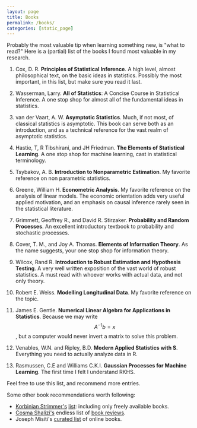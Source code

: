```yaml
---
layout: page
title: Books
permalink: /books/
categories: [static_page]
---
```


Probably the most valuable tip when learning something new, is "what to read?"
Here is a (partial) list of the books I found most valuable in my research.

1. Cox, D. R. __Principles of Statistical Inference__. 
A high level, almost philosophical text, on the basic ideas in statistics. Possibly the most important, in this list, but make sure you read it last. 

2. Wasserman, Larry. __All of Statistics__: A Concise Course in Statistical Inference. 
A one stop shop for almost all of the fundamental ideas in statistics.

3. van der Vaart, A. W. __Asymptotic Statistics__. 
Much, if not most, of classical statistics is asymptotic. 
This book can serve both as an introduction, and as a technical reference for the vast realm of asymptotic statistics.

4. Hastie, T, R Tibshirani, and JH Friedman. __The Elements of Statistical Learning__. 
A one stop shop for machine learning, cast in statistical terminology.

5. Tsybakov, A. B. __Introduction to Nonparametric Estimation__. 
My favorite reference on non parametric statistics.

6. Greene, William H. __Econometric Analysis__. 
My favorite reference on the analysis of linear models. 
The economic orientation adds very useful applied motivation, and an emphasis on causal inference rarely seen in the statistical literature.

8. Grimmett, Geoffrey R., and David R. Stirzaker. __Probability and Random Processes__. 
An excellent introductory textbook to probability and stochastic processes.

9. Cover, T. M., and Joy A. Thomas. __Elements of Information Theory__. 
As the name suggests, your one stop shop for information theory.

10. Wilcox, Rand R. __Introduction to Robust Estimation and Hypothesis Testing__. 
A very well written exposition of the vast world of robust statistics. 
A must read with whoever works with actual data, and not only theory. 

11. Robert E. Weiss. __Modelling Longitudinal Data__. My favorite reference on the topic. 

12. James E. Gentle. __Numerical Linear Algebra for Applications in Statistics__. Because we may write $$A^{-1}b=x$$, but a computer would never invert a matrix to solve this problem. 

13. Venables, W.N. and Ripley, B.D. __Modern Applied Statistics with S__. Everything you need to actually analyze data in R. 

14. Rasmussen, C.E and Williams C.K.I. __Gaussian Processes for Machine Learning__. The first time I felt I understand RKHS.

Feel free to use this list, and recommend more entries.

Some other book recommendations worth following:

- [Korbinian Strimmer's](http://strimmerlab.org/korbinian.html) [list](http://strimmerlab.org/notes/textbooks.html): including only freely available books. 
- [Cosma Shalizi's](http://www.stat.cmu.edu/~cshalizi/) endless list of [book reviews](http://bactra.org/weblog/cat_algae.html). 
- Joseph Misiti's [curated list](https://github.com/josephmisiti/awesome-machine-learning/blob/master/books.md) of online books.
